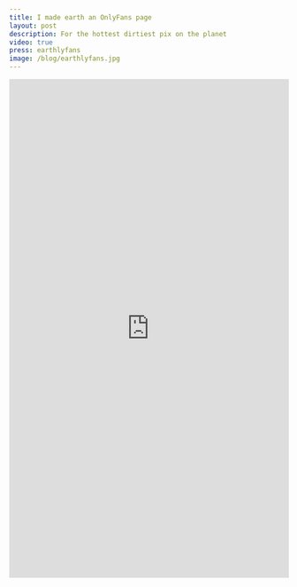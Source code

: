 ```yaml
---
title: I made earth an OnlyFans page
layout: post
description: For the hottest dirtiest pix on the planet
video: true
press: earthlyfans
image: /blog/earthlyfans.jpg
---
```


<iframe width="506" height="900" src="https://www.youtube.com/embed/3SGRtk2IvH4" title="" frameborder="0" allow="accelerometer; autoplay; clipboard-write; encrypted-media; gyroscope; picture-in-picture; web-share" allowfullscreen></iframe>

